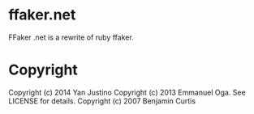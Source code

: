ffaker.net
==========

FFaker .net is a rewrite of ruby ffaker.

Copyright
==========

Copyright (c) 2014 Yan Justino Copyright (c) 2013 Emmanuel Oga. See LICENSE for details. Copyright (c) 2007 Benjamin Curtis
